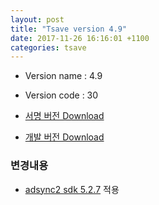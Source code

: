 ```yaml
---
layout: post
title: "Tsave version 4.9"
date: 2017-11-26 16:16:01 +1100
categories: tsave 
---
```


- Version name : 4.9
- Version code : 30

- [서명 버전 Download](https://storage.googleapis.com/tsave-e8595.appspot.com/TSave_4.9_signed.apk)
- [개발 버전 Download](https://storage.googleapis.com/tsave-e8595.appspot.com/TSave_4.9_test.apk)

### 변경내용 
- [adsync2 sdk 5.2.7]({{site.baseurl}}/adsync/2017/11/28/adsync2-5.2.7.html) 적용